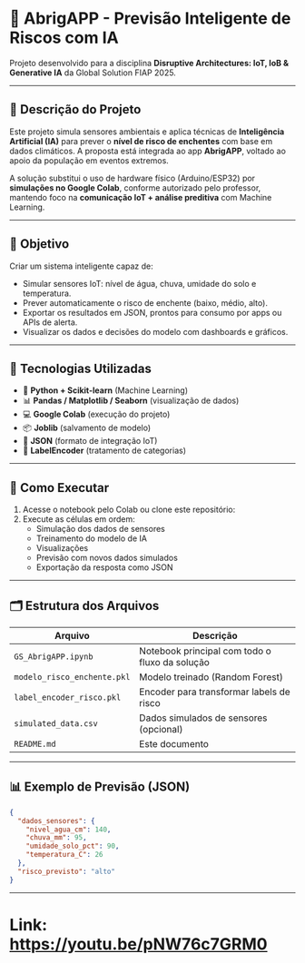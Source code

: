 # 🌊 AbrigAPP - Previsão Inteligente de Riscos com IA

Projeto desenvolvido para a disciplina **Disruptive Architectures: IoT, IoB & Generative IA** da Global Solution FIAP 2025.

---

## 📌 Descrição do Projeto

Este projeto simula sensores ambientais e aplica técnicas de **Inteligência Artificial (IA)** para prever o **nível de risco de enchentes** com base em dados climáticos. A proposta está integrada ao app **AbrigAPP**, voltado ao apoio da população em eventos extremos.

A solução substitui o uso de hardware físico (Arduino/ESP32) por **simulações no Google Colab**, conforme autorizado pelo professor, mantendo foco na **comunicação IoT + análise preditiva** com Machine Learning.

---

## 🎯 Objetivo

Criar um sistema inteligente capaz de:

- Simular sensores IoT: nível de água, chuva, umidade do solo e temperatura.
- Prever automaticamente o risco de enchente (baixo, médio, alto).
- Exportar os resultados em JSON, prontos para consumo por apps ou APIs de alerta.
- Visualizar os dados e decisões do modelo com dashboards e gráficos.

---

## 🔧 Tecnologias Utilizadas

- 🧠 **Python + Scikit-learn** (Machine Learning)
- 📊 **Pandas / Matplotlib / Seaborn** (visualização de dados)
- 💻 **Google Colab** (execução do projeto)
- 📦 **Joblib** (salvamento de modelo)
- 🧾 **JSON** (formato de integração IoT)
- 🔐 **LabelEncoder** (tratamento de categorias)

---

## 🧪 Como Executar

1. Acesse o notebook pelo Colab ou clone este repositório:
2. Execute as células em ordem:
   - Simulação dos dados de sensores
   - Treinamento do modelo de IA
   - Visualizações
   - Previsão com novos dados simulados
   - Exportação da resposta como JSON

---

## 🗂️ Estrutura dos Arquivos

| Arquivo                         | Descrição                                               |
|--------------------------------|----------------------------------------------------------|
| `GS_AbrigAPP.ipynb`         | Notebook principal com todo o fluxo da solução          |
| `modelo_risco_enchente.pkl`    | Modelo treinado (Random Forest)                         |
| `label_encoder_risco.pkl`      | Encoder para transformar labels de risco                |
| `simulated_data.csv`           | Dados simulados de sensores (opcional)                  |
| `README.md`                    | Este documento                                           |

---

## 📊 Exemplo de Previsão (JSON)

```json
{
  "dados_sensores": {
    "nivel_agua_cm": 140,
    "chuva_mm": 95,
    "umidade_solo_pct": 90,
    "temperatura_C": 26
  },
  "risco_previsto": "alto"
}
```

---

# Link: https://youtu.be/pNW76c7GRM0
